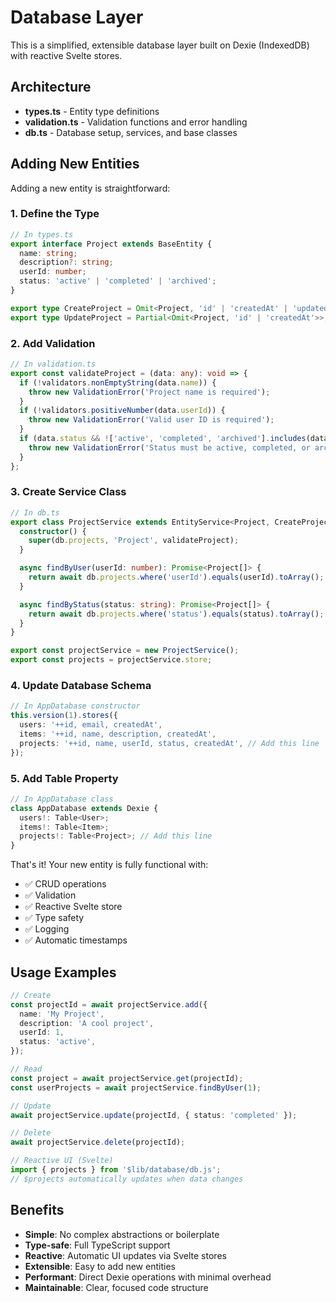 # Database Layer

This is a simplified, extensible database layer built on Dexie (IndexedDB) with reactive Svelte stores.

## Architecture

- **types.ts** - Entity type definitions
- **validation.ts** - Validation functions and error handling
- **db.ts** - Database setup, services, and base classes

## Adding New Entities

Adding a new entity is straightforward:

### 1. Define the Type

```typescript
// In types.ts
export interface Project extends BaseEntity {
  name: string;
  description?: string;
  userId: number;
  status: 'active' | 'completed' | 'archived';
}

export type CreateProject = Omit<Project, 'id' | 'createdAt' | 'updatedAt'>;
export type UpdateProject = Partial<Omit<Project, 'id' | 'createdAt'>>;
```

### 2. Add Validation

```typescript
// In validation.ts
export const validateProject = (data: any): void => {
  if (!validators.nonEmptyString(data.name)) {
    throw new ValidationError('Project name is required');
  }
  if (!validators.positiveNumber(data.userId)) {
    throw new ValidationError('Valid user ID is required');
  }
  if (data.status && !['active', 'completed', 'archived'].includes(data.status)) {
    throw new ValidationError('Status must be active, completed, or archived');
  }
};
```

### 3. Create Service Class

```typescript
// In db.ts
export class ProjectService extends EntityService<Project, CreateProject, UpdateProject> {
  constructor() {
    super(db.projects, 'Project', validateProject);
  }

  async findByUser(userId: number): Promise<Project[]> {
    return await db.projects.where('userId').equals(userId).toArray();
  }

  async findByStatus(status: string): Promise<Project[]> {
    return await db.projects.where('status').equals(status).toArray();
  }
}

export const projectService = new ProjectService();
export const projects = projectService.store;
```

### 4. Update Database Schema

```typescript
// In AppDatabase constructor
this.version(1).stores({
  users: '++id, email, createdAt',
  items: '++id, name, description, createdAt',
  projects: '++id, name, userId, status, createdAt', // Add this line
});
```

### 5. Add Table Property

```typescript
// In AppDatabase class
class AppDatabase extends Dexie {
  users!: Table<User>;
  items!: Table<Item>;
  projects!: Table<Project>; // Add this line
}
```

That's it! Your new entity is fully functional with:

- ✅ CRUD operations
- ✅ Validation
- ✅ Reactive Svelte store
- ✅ Type safety
- ✅ Logging
- ✅ Automatic timestamps

## Usage Examples

```typescript
// Create
const projectId = await projectService.add({
  name: 'My Project',
  description: 'A cool project',
  userId: 1,
  status: 'active',
});

// Read
const project = await projectService.get(projectId);
const userProjects = await projectService.findByUser(1);

// Update
await projectService.update(projectId, { status: 'completed' });

// Delete
await projectService.delete(projectId);

// Reactive UI (Svelte)
import { projects } from '$lib/database/db.js';
// $projects automatically updates when data changes
```

## Benefits

- **Simple**: No complex abstractions or boilerplate
- **Type-safe**: Full TypeScript support
- **Reactive**: Automatic UI updates via Svelte stores
- **Extensible**: Easy to add new entities
- **Performant**: Direct Dexie operations with minimal overhead
- **Maintainable**: Clear, focused code structure
